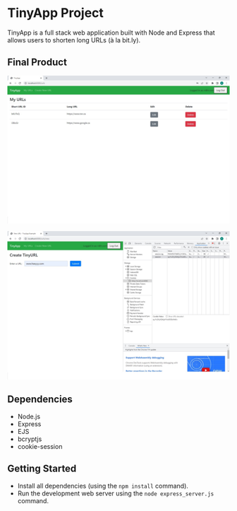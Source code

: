 # TinyApp Project

TinyApp is a full stack web application built with Node and Express that allows users to shorten long URLs (à la bit.ly).

## Final Product

!["screenshot of the first page after you Login"](https://github.com/mhosseinsafi/tinyapp/blob/master/docs/urls-page.png.jpg?raw=true)


!["screenshot of a page for creating new URL and also cookies on the right side"](https://github.com/mhosseinsafi/tinyapp/blob/master/docs/create-new-url.png.jpg?raw=true)

## Dependencies

- Node.js
- Express
- EJS
- bcryptjs
- cookie-session

## Getting Started

- Install all dependencies (using the `npm install` command).
- Run the development web server using the `node express_server.js` command.